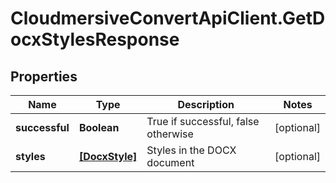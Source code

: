 # CloudmersiveConvertApiClient.GetDocxStylesResponse

## Properties
Name | Type | Description | Notes
------------ | ------------- | ------------- | -------------
**successful** | **Boolean** | True if successful, false otherwise | [optional] 
**styles** | [**[DocxStyle]**](DocxStyle.md) | Styles in the DOCX document | [optional] 


